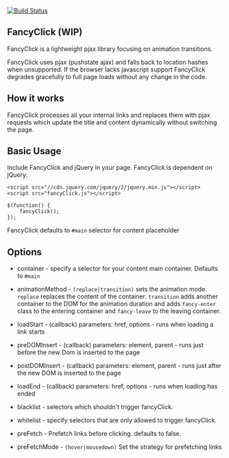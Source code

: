 [![Build Status](https://travis-ci.org/morsdyce/fancyClick.svg?branch=master)](https://travis-ci.org/morsdyce/fancyClick)

## FancyClick (WIP) ##

FancyClick is a lightweight pjax library focusing on animation transitions.

FancyClick uses pjax (pushstate ajax) and falls back to location hashes when unsupported.
If the browser lacks javascript support FancyClick degrades gracefully to full page loads without any change in the code.

## How it works ##

FancyClick processes all your internal links and replaces them with pjax requests which update the title and content dynamically without switching the page.

## Basic Usage ##

Include FancyClick and jQuery in your page. FancyClick is dependent on jQuery.

    <script src="//cdn.jquery.com/jquery/2/jquery.min.js"></script>
    <script src="fancyClick.js"></script>

    $(function() {
	    fancyClick();
    });

FancyClick defaults to `#main` selector for content placeholder

## Options ##

 - container - specify a selector for your content main container. Defaults to `#main`

 - animationMethod - `(replace|transition)` sets the animation mode.
 `replace` replaces the content of the container.
 `transition` adds another container to the DOM for the animation duration and adds `fancy-enter` class to the entering container and `fancy-leave` to the leaving container.

 - loadStart - (callback) parameters: href, options - runs when loading a link starts

 - preDOMInsert - (callback) parameters: element, parent - runs just before the new Dom is inserted to the page

 - postDOMInsert - (callback) parameters: element, parent - runs just after the new DOM is inserted to the page

 - loadEnd - (callback) parameters: href, options - runs when loading has ended

 - blacklist - selectors which shouldn't trigger fancyClick.

 - whitelist - specify selectors that are only allowed to trigger fancyClick.

 - preFetch - Prefetch links before clicking. defaults to false.

 - preFetchMode - `(hover|mousedown)` Set the strategy for prefetching links
